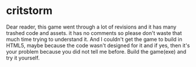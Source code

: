 # critstorm
Dear reader, this game went through a lot of revisions and it has many trashed code and assets.
it has no comments so please don't waste that much time trying to understand it.
And I couldn't get the game to build in HTML5, maybe because the code wasn't designed for it and if yes, then it's your problem because you did not tell me before.
Build the game(exe) and try it yourself.
